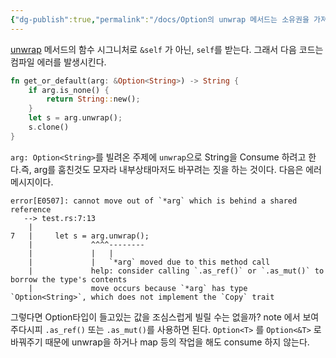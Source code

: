 ```yaml
---
{"dg-publish":true,"permalink":"/docs/Option의 unwrap 메서드는 소유권을 가져간다/","title":"Option의 unwrap 메서드는 소유권을 가져간다"}
---
```


[unwrap](https://doc.rust-lang.org/std/option/enum.Option.html#method.unwrap) 메서드의 함수 시그니처로 `&self` 가 아닌, `self`를 받는다. 그래서 다음 코드는 컴파일 에러를 발생시킨다.

```rust
fn get_or_default(arg: &Option<String>) -> String {
	if arg.is_none() {
		return String::new();
	}
	let s = arg.unwrap();
	s.clone()
}
```

`arg: Option<String>`를 빌려온 주제에 `unwrap`으로 String을 Consume 하려고 한다.즉, arg를 훔친것도 모자라 내부상태마저도 바꾸려는 짓을 하는 것이다. 다음은 에러메시지이다.

```
error[E0507]: cannot move out of `*arg` which is behind a shared reference
   --> test.rs:7:13
    |
7   |     let s = arg.unwrap();
    |             ^^^^--------
    |             |   |
    |             |   `*arg` moved due to this method call
    |             help: consider calling `.as_ref()` or `.as_mut()` to borrow the type's contents
    |             move occurs because `*arg` has type `Option<String>`, which does not implement the `Copy` trait
```

그렇다면 Option타입이 들고있는 값을 조심스럽게 빌릴 수는 없을까? note 에서 보여주다시피 `.as_ref()` 또는 `.as_mut()`를 사용하면 된다. `Option<T>` 를 `Option<&T>` 로 바꿔주기 때문에 unwrap을 하거나 map 등의 작업을 해도 consume 하지 않는다.
